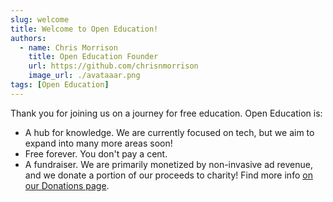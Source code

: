 ```yaml
---
slug: welcome
title: Welcome to Open Education!
authors:
  - name: Chris Morrison
    title: Open Education Founder
    url: https://github.com/chrisnmorrison
    image_url: ./avataaar.png
tags: [Open Education]
---
```


Thank you for joining us on a journey for free education. Open Education is:

- A hub for knowledge. We are currently focused on tech, but we aim to expand into many more areas soon!
- Free forever. You don't pay a cent.
- A fundraiser. We are primarily monetized by non-invasive ad revenue, and we donate a portion of our proceeds to charity! Find more info [on our Donations page](/donations).
<!--truncate-->
